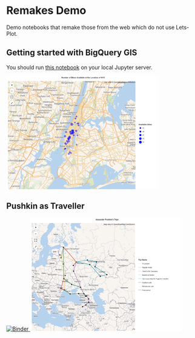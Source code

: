 ﻿# Remakes Demo

Demo notebooks that remake those from the web which do not use Lets-Plot.

## Getting started with BigQuery GIS

You should run [this notebook](nyc_bikes.ipynb) on your local Jupyter server.

<img src="preview/nyc_bikes.png" alt="Number of Bikes Available at the Location of NYC" width="400" height="300">

## Pushkin as Traveller

<a href="https://mybinder.org/v2/gh/HIL-HK/lets-plot-examples/master?filepath=remakes%2Fpushkin.ipynb" target="_blank">
  <img src="https://mybinder.org/badge_logo.svg" alt="Binder">
</a>

<img src="preview/pushkin.png" alt="Alexander Pushkin's Trips" width="400" height="300">